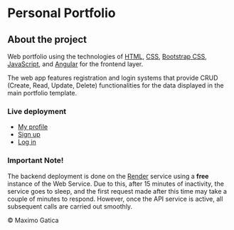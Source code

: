 # Personal Portfolio

## About the project

Web portfolio using the technologies of [HTML](https://developer.mozilla.org/en/docs/Web/HTML), [CSS](https://developer.mozilla.org/en/docs/Web/CSS), [Bootstrap CSS](https://getbootstrap.com/docs/5.0/getting-started/introduction/), [JavaScript](https://developer.mozilla.org/en/docs/Web/JavaScript), and [Angular](https://angular.io/) for the frontend layer.

The web app features registration and login systems that provide CRUD (Create, Read, Update, Delete) functionalities for the data displayed in the main portfolio template.

### Live deployment

- [My profile](https://proyecto-argentina-progr-296dd.web.app/portfolio/maximo-gatica)
- [Sign up](https://proyecto-argentina-progr-296dd.web.app/singUp)
- [Log in](https://proyecto-argentina-progr-296dd.web.app/login) 

### Important Note!

The backend deployment is done on the [Render](https://render.com/) service using a **free** instance of the Web Service. Due to this, after 15 minutes of inactivity, the service goes to sleep, and the first request made after this time may take a couple of minutes to respond. However, once the API service is active, all subsequent calls are carried out smoothly.

© Maximo Gatica
